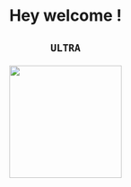 <h1 align="center"> 
  
  Hey welcome !

</h1>
<h2 align="center"> 

  `ULTRA`
  
</h2>
<div align="center">
 <img src="https://i.pinimg.com/originals/61/9c/a9/619ca9686e01b950aa41ca6f78b8ae9c.gif" width="200px" align="">
</div>


